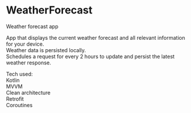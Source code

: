 # WeatherForecast
Weather forecast app

App that displays the current weather forecast and all relevant information for your device.  
Weather data is persisted locally.  
Schedules a request for every 2 hours to update and persist the latest weather response.    

Tech used:  
Kotlin  
MVVM  
Clean architecture  
Retrofit  
Coroutines  
